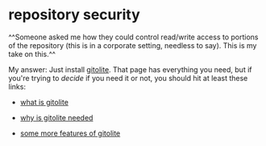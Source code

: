 # repository security

^^Someone asked me how they could control read/write access to portions of the
repository (this is in a corporate setting, needless to say).  This is my take
on this.^^

My answer: Just install
[gitolite](http://sitaramc.github.com/gitolite/).  That page has
everything you need, but if you're trying to *decide* if you need it or
not, you should hit at least these links:

  * [what is
    gitolite](http://sitaramc.github.com/gitolite/index.html#gl_what)

  * [why is gitolite
    needed](http://sitaramc.github.com/gitolite/need_.html)

  * [some more features of
    gitolite](http://sitaramc.github.com/gitolite/morefeatures_.html)
